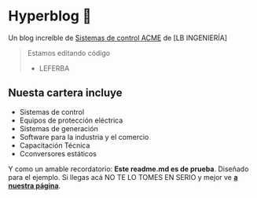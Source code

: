 # Hyperblog 💚
Un blog increíble de [ Sistemas de control ACME](https://acmeecuador/post " POST ACTE") de [LB INGENIERÍA]
> Estamos editando código
> - LEFERBA

## Nuesta cartera incluye
* Sistemas de control
* Equipos de protección eléctrica
* Sistemas de generación
* Software para la industria y el comercio
* Capacitación Técnica
* Cconversores estáticos


Y como un amable recordatorio: **Este readme.md es de prueba**.  Diseñado para el ejemplo. Si llegas acá NO TE LO TOMES EN SERIO y mejor ve [**a nuestra página**](https://acmeecuador.com "oficial").